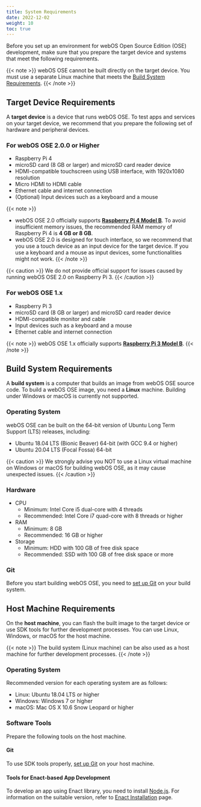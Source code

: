 ```yaml
---
title: System Requirements
date: 2022-12-02
weight: 10
toc: true
---
```


Before you set up an environment for webOS Open Source Edition (OSE) development, make sure that you prepare the target device and systems that meet the following requirements.

{{< note >}}
webOS OSE cannot be built directly on the target device. You must use a separate Linux machine that meets the [Build System Requirements](#build-system-requirements).
{{< /note >}}

## Target Device Requirements

A **target device** is a device that runs webOS OSE. To test apps and services on your target device, we recommend that you prepare the following set of hardware and peripheral devices.

### For webOS OSE 2.0.0 or Higher

* Raspberry Pi 4
* microSD card (8 GB or larger) and microSD card reader device
* HDMI-compatible touchscreen using USB interface, with 1920x1080 resolution
* Micro HDMI to HDMI cable
* Ethernet cable and internet connection
* (Optional) Input devices such as a keyboard and a mouse

{{< note >}}
* webOS OSE 2.0 officially supports **[Raspberry Pi 4 Model B](https://www.raspberrypi.org/products/raspberry-pi-4-model-b/)**. To avoid insufficient memory issues, the recommended RAM memory of Raspberry Pi 4 is **4 GB or 8 GB**.
* webOS OSE 2.0 is designed for touch interface, so we recommend that you use a touch device as an input device for the target device. If you use a keyboard and a mouse as input devices, some functionalities might not work.
{{< /note >}}

{{< caution >}}
We do not provide official support for issues caused by running webOS OSE 2.0 on Raspberry Pi 3.
{{< /caution >}}

### For webOS OSE 1.x

* Raspberry Pi 3
* microSD card (8 GB or larger) and microSD card reader device
* HDMI-compatible monitor and cable
* Input devices such as a keyboard and a mouse
* Ethernet cable and internet connection

{{< note >}}
webOS OSE 1.x officially supports **[Raspberry Pi 3 Model B](https://www.raspberrypi.org/products/raspberry-pi-3-model-b/)**.
{{< /note >}}

## Build System Requirements

A **build system** is a computer that builds an image from webOS OSE source code. To build a webOS OSE image, you need a **Linux** machine. Building under Windows or macOS is currently not supported.

### Operating System

webOS OSE can be built on the 64-bit version of Ubuntu Long Term Support (LTS) releases, including:

* Ubuntu 18.04 LTS (Bionic Beaver) 64-bit (with GCC 9.4 or higher)
* Ubuntu 20.04 LTS (Focal Fossa) 64-bit

{{< caution >}}
We strongly advise you NOT to use a Linux virtual machine on Windows or macOS for building webOS OSE, as it may cause unexpected issues.
{{< /caution >}}

### Hardware

* CPU
    * Minimum: Intel Core i5 dual-core with 4 threads
    * Recommended: Intel Core i7 quad-core with 8 threads or higher
* RAM
    * Minimum: 8 GB
    * Recommended: 16 GB or higher
* Storage
    * Minimum: HDD with 100 GB of free disk space
    * Recommended: SSD with 100 GB of free disk space or more

### Git

Before you start building webOS OSE, you need to [set up Git](https://help.github.com/articles/set-up-git) on your build system.

## Host Machine Requirements

On the **host machine**, you can flash the built image to the target device or use SDK tools for further development processes. You can use Linux, Windows, or macOS for the host machine.

{{< note >}}
The build system (Linux machine) can be also used as a host machine for further development processes.
{{< /note >}}

### Operating System

Recommended version for each operating system are as follows:

* Linux: Ubuntu 18.04 LTS or higher
* Windows: Windows 7 or higher
* macOS: Mac OS X 10.6 Snow Leopard or higher

### Software Tools

Prepare the following tools on the host machine.

#### Git
To use SDK tools properly, [set up Git](https://help.github.com/articles/set-up-git) on your host machine.

#### Tools for Enact-based App Development

To develop an app using Enact library, you need to install [Node.js](https://nodejs.org). For information on the suitable version, refer to [Enact Installation](http://enactjs.com/docs/developer-tools/cli/installation/) page.
